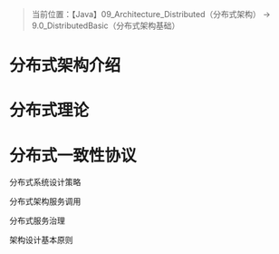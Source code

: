 > 当前位置：【Java】09_Architecture_Distributed（分布式架构） -> 9.0_DistributedBasic（分布式架构基础）



# 分布式架构介绍





# 分布式理论

# 分布式一致性协议

分布式系统设计策略

分布式架构服务调用

分布式服务治理

架构设计基本原则

